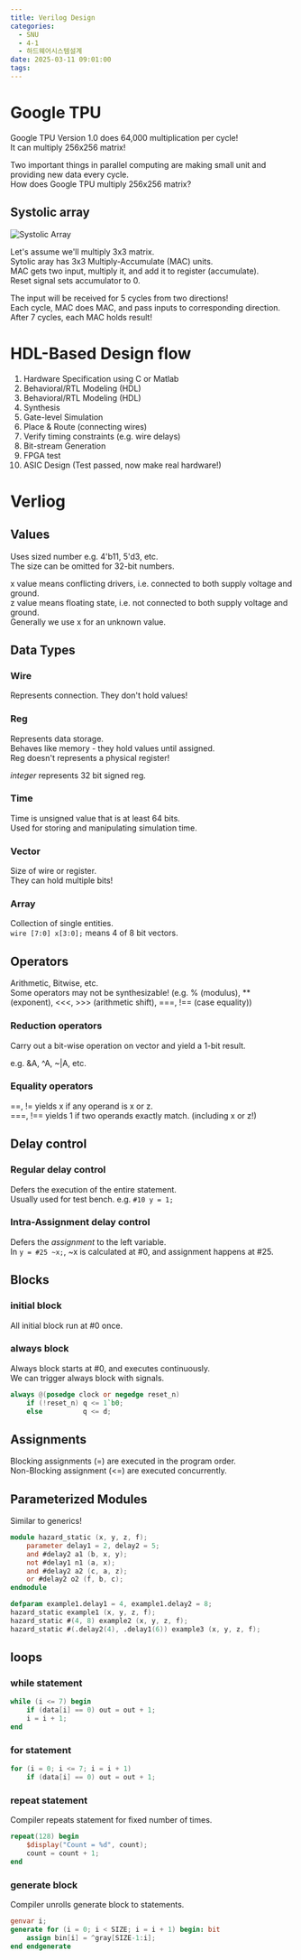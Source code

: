 ```yaml
---
title: Verilog Design
categories:
  - SNU
  - 4-1
  - 하드웨어시스템설계
date: 2025-03-11 09:01:00
tags:
---
```


# Google TPU

Google TPU Version 1.0 does 64,000 multiplication per cycle!  
It can multiply 256x256 matrix!

Two important things in parallel computing are making small unit and providing new data every cycle.  
How does Google TPU multiply 256x256 matrix?

## Systolic array

![Systolic Array](systolic_array.png)

Let's assume we'll multiply 3x3 matrix.  
Sytolic aray has 3x3 Multiply-Accumulate (MAC) units.  
MAC gets two input, multiply it, and add it to register (accumulate).  
Reset signal sets accumulator to 0.

The input will be received for 5 cycles from two directions!  
Each cycle, MAC does MAC, and pass inputs to corresponding direction.  
After 7 cycles, each MAC holds result!

# HDL-Based Design flow

1. Hardware Specification using C or Matlab
1. Behavioral/RTL Modeling (HDL)
1. Behavioral/RTL Modeling (HDL)
1. Synthesis
1. Gate-level Simulation
1. Place & Route (connecting wires)
1. Verify timing constraints (e.g. wire delays)
1. Bit-stream Generation
1. FPGA test
1. ASIC Design (Test passed, now make real hardware!)

# Verliog

## Values

Uses sized number e.g. 4'b11, 5'd3, etc.  
The size can be omitted for 32-bit numbers.

x value means conflicting drivers, i.e. connected to both supply voltage and ground.  
z value means floating state, i.e. not connected to both supply voltage and ground.  
Generally we use x for an unknown value.

## Data Types

### Wire

Represents connection. They don't hold values!

### Reg

Represents data storage.  
Behaves like memory - they hold values until assigned.  
Reg doesn't represents a physical register!

*integer* represents 32 bit signed reg.

### Time

Time is unsigned value that is at least 64 bits.  
Used for storing and manipulating simulation time.

### Vector

Size of wire or register.  
They can hold multiple bits!

### Array

Collection of single entities.  
`wire [7:0] x[3:0];` means 4 of 8 bit vectors.

## Operators

Arithmetic, Bitwise, etc.  
Some operators may not be synthesizable! (e.g. % (modulus), ** (exponent), <<<, >>> (arithmetic shift), =\==, !\== (case equality))

### Reduction operators

Carry out a bit-wise operation on vector and yield a 1-bit result.

e.g. &A, ^A, ~|A, etc.

### Equality operators

=\=, !\= yields x if any operand is x or z.  
=\==, !\== yields 1 if two operands exactly match. (including x or z!)

## Delay control

### Regular delay control

Defers the execution of the entire statement.  
Usually used for test bench. e.g. `#10 y = 1;`

### Intra-Assignment delay control

Defers the *assignment* to the left variable.  
In `y = #25 ~x;`, ~x is calculated at #0, and assignment happens at #25.

## Blocks

### initial block

All initial block run at #0 once.

### always block

Always block starts at #0, and executes continuously.  
We can trigger always block with signals.

```verilog
always @(posedge clock or negedge reset_n)
    if (!reset_n) q <= 1`b0;
    else          q <= d;
```

## Assignments

Blocking assignments (=) are executed in the program order.  
Non-Blocking assignment (<=) are executed concurrently.

## Parameterized Modules

Similar to generics!

```verilog
module hazard_static (x, y, z, f);
    parameter delay1 = 2, delay2 = 5;
    and #delay2 a1 (b, x, y);
    not #delay1 n1 (a, x);
    and #delay2 a2 (c, a, z);
    or #delay2 o2 (f, b, c);
endmodule 

defparam example1.delay1 = 4, example1.delay2 = 8;
hazard_static example1 (x, y, z, f);
hazard_static #(4, 8) example2 (x, y, z, f);
hazard_static #(.delay2(4), .delay1(6)) example3 (x, y, z, f);  
```

## loops

### while statement

```verilog
while (i <= 7) begin
    if (data[i] == 0) out = out + 1;
    i = i + 1; 
end
```

### for statement

```verilog
for (i = 0; i <= 7; i = i + 1)
    if (data[i] == 0) out = out + 1;
```

### repeat statement

Compiler repeats statement for fixed number of times.

```verilog
repeat(128) begin
    $display("Count = %d", count);
    count = count + 1;
end
```

### generate block

Compiler unrolls generate block to statements.

```verilog
genvar i;
generate for (i = 0; i < SIZE; i = i + 1) begin: bit
    assign bin[i] = ^gray[SIZE-1:i];
end endgenerate
```
